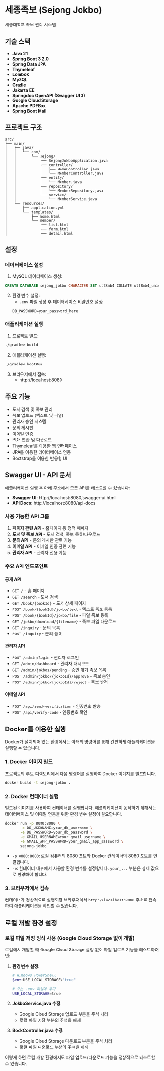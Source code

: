 # 세종족보 (Sejong Jokbo)

세종대학교 족보 관리 시스템

## 기술 스택

- **Java 21**
- **Spring Boot 3.2.0**
- **Spring Data JPA**
- **Thymeleaf**
- **Lombok**
- **MySQL**
- **Gradle**
- **Jakarta EE**
- **Springdoc OpenAPI (Swagger UI 3)**
- **Google Cloud Storage**
- **Apache PDFBox**
- **Spring Boot Mail**

## 프로젝트 구조

```
src/
├── main/
│   ├── java/
│   │   └── com/
│   │       └── sejong/
│   │           ├── SejongJokboApplication.java
│   │           ├── controller/
│   │           │   ├── HomeController.java
│   │           │   └── MemberController.java
│   │           ├── entity/
│   │           │   └── Member.java
│   │           ├── repository/
│   │           │   └── MemberRepository.java
│   │           └── service/
│   │               └── MemberService.java
│   └── resources/
│       ├── application.yml
│       └── templates/
│           ├── home.html
│           └── member/
│               ├── list.html
│               ├── form.html
│               └── detail.html
```

## 설정

### 데이터베이스 설정

1. MySQL 데이터베이스 생성:
```sql
CREATE DATABASE sejong_jokbo CHARACTER SET utf8mb4 COLLATE utf8mb4_unicode_ci;
```

2. 환경 변수 설정:
   - `.env` 파일 생성 후 데이터베이스 비밀번호 설정:
   ```
   DB_PASSWORD=your_password_here
   ```

### 애플리케이션 실행

1. 프로젝트 빌드:
```bash
./gradlew build
```

2. 애플리케이션 실행:
```bash
./gradlew bootRun
```

3. 브라우저에서 접속:
   - http://localhost:8080

## 주요 기능

- 도서 검색 및 족보 관리
- 족보 업로드 (텍스트 및 파일)
- 관리자 승인 시스템
- 문의 게시판
- 이메일 인증
- PDF 변환 및 다운로드
- Thymeleaf를 이용한 웹 인터페이스
- JPA를 이용한 데이터베이스 연동
- Bootstrap을 이용한 반응형 UI

## Swagger UI - API 문서

애플리케이션 실행 후 아래 주소에서 모든 API를 테스트할 수 있습니다:

- **Swagger UI**: http://localhost:8080/swagger-ui.html
- **API Docs**: http://localhost:8080/api-docs

### 사용 가능한 API 그룹

1. **페이지 관련 API** - 홈페이지 등 정적 페이지
2. **도서 및 족보 API** - 도서 검색, 족보 등록/다운로드
3. **문의 API** - 문의 게시판 관련 기능
4. **이메일 API** - 이메일 인증 관련 기능
5. **관리자 API** - 관리자 전용 기능

### 주요 API 엔드포인트

#### 공개 API
- `GET /` - 홈 페이지
- `GET /search` - 도서 검색
- `GET /book/{bookId}` - 도서 상세 페이지
- `POST /book/{bookId}/jokbo/text` - 텍스트 족보 등록
- `POST /book/{bookId}/jokbo/file` - 파일 족보 등록
- `GET /jokbo/download/{filename}` - 족보 파일 다운로드
- `GET /inquiry` - 문의 목록
- `POST /inquiry` - 문의 등록

#### 관리자 API
- `POST /admin/login` - 관리자 로그인
- `GET /admin/dashboard` - 관리자 대시보드
- `GET /admin/jokbos/pending` - 승인 대기 족보 목록
- `POST /admin/jokbo/{jokboId}/approve` - 족보 승인
- `POST /admin/jokbo/{jokboId}/reject` - 족보 반려

#### 이메일 API
- `POST /api/send-verification` - 인증번호 발송
- `POST /api/verify-code` - 인증번호 확인 

## Docker를 이용한 실행

Docker가 설치되어 있는 환경에서는 아래의 명령어를 통해 간편하게 애플리케이션을 실행할 수 있습니다.

### 1. Docker 이미지 빌드

프로젝트의 루트 디렉토리에서 다음 명령어를 실행하여 Docker 이미지를 빌드합니다.

```bash
docker build -t sejong-jokbo .
```

### 2. Docker 컨테이너 실행

빌드된 이미지를 사용하여 컨테이너를 실행합니다. 애플리케이션이 동작하기 위해서는 데이터베이스 및 이메일 연동을 위한 환경 변수 설정이 필요합니다.

```bash
docker run -p 8080:8080 \
       -e DB_USERNAME=your_db_username \
       -e DB_PASSWORD=your_db_password \
       -e GMAIL_USERNAME=your_gmail_username \
       -e GMAIL_APP_PASSWORD=your_gmail_app_password \
       sejong-jokbo
```

- `-p 8080:8080`: 로컬 컴퓨터의 8080 포트와 Docker 컨테이너의 8080 포트를 연결합니다.
- `-e`: 컨테이너 내부에서 사용할 환경 변수를 설정합니다. `your_...` 부분은 실제 값으로 변경해야 합니다.

### 3. 브라우저에서 접속

컨테이너가 정상적으로 실행되면 브라우저에서 `http://localhost:8080` 주소로 접속하여 애플리케이션을 확인할 수 있습니다.

## 로컬 개발 환경 설정

### 로컬 파일 저장 방식 사용 (Google Cloud Storage 없이 개발)

로컬에서 개발할 때 Google Cloud Storage 설정 없이 파일 업로드 기능을 테스트하려면:

1. **환경 변수 설정**:
   ```bash
   # Windows PowerShell
   $env:USE_LOCAL_STORAGE="true"
   
   # 또는 .env 파일에 추가
   USE_LOCAL_STORAGE=true
   ```

2. **JokboService.java 수정**:
   - Google Cloud Storage 업로드 부분을 주석 처리
   - 로컬 파일 저장 부분의 주석을 해제

3. **BookController.java 수정**:
   - Google Cloud Storage 다운로드 부분을 주석 처리
   - 로컬 파일 다운로드 부분의 주석을 해제

이렇게 하면 로컬 개발 환경에서도 파일 업로드/다운로드 기능을 정상적으로 테스트할 수 있습니다.

